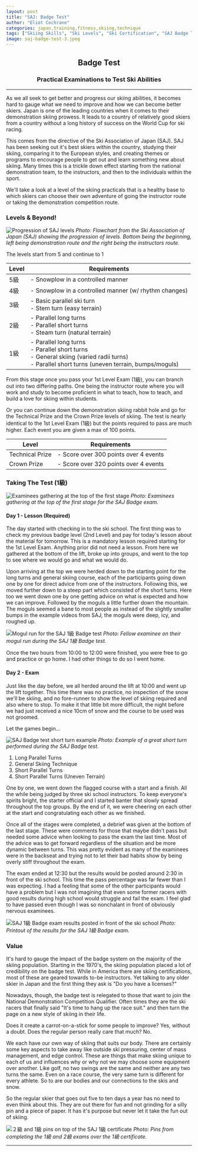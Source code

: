 ```yaml
---
layout: post
title: "SAJ: Badge Test"
author: "Eliot Cochrane"
categories: japan,training,fitness,skiing,technique
tags: ["Skiing Skills", "Ski Levels", "Ski Certification", "SAJ Badge Test", "Ski Progression", "Skiing Exams", "Winter Sports Japan", "Ski Instruction", "Demonstration Skiing", "Ski Competitions", "Snow Conditions", "Skiing Techniques", "Ski Culture", "Mountain Adventures", "Winter Fun"]
image: saj-badge-test-3.jpeg
---
```


## <center>Badge Test</center>
### <center>Practical Examinations to Test Ski Abilities</center>

***

As we all seek to get better and progress our skiing abilities, it becomes hard to gauge what we need to improve and how we can become better skiers. Japan is one of the leading countries when it comes to their demonstration skiing prowess. It leads to a country of relatively good skiers from a country without a long history of success on the World Cup for ski racing.

This comes from the directive of the Ski Association of Japan (SAJ). SAJ has been seeking out it's best skiers within the country, studying their skiing, comparing it to the European styles, and creating themes or programs to encourage people to get out and learn something new about skiing. Many times this is a trickle down effect starting from the national demonstration team, to the instructors, and then to the individuals within the sport.

We'll take a look at a level of the skiing practicals that is a healthy base to which skiers can choose their own adventure of going the instructor route or taking the demonstration competition route.

### Levels & Beyond!

![Progression of SAJ levels](/assets/img/saj-badge-test-8.jpeg)
*Photo: Flowchart from the Ski Association of Japan (SAJ) showing the progression of levels. Bottom being the beginning, left being demonstration route and the right being the instructors route.*

The levels start from 5 and continue to 1

| Level | Requirements |
| ----- | ----- |
| 5級 | - Snowplow in a controlled manner |
| 4級 | - Snowplow in a controlled manner (w/ rhythm changes) |
| 3級 | - Basic parallel ski turn <br> - Stem turn (easy terrain) |
| 2級 | - Parallel long turns <br> - Parallel short turns <br> - Steam turn (natural terrain) |
| 1級 | - Parallel long turns <br> - Parallel short turns <br> - General skiing (varied radii turns) <br> - Parallel short turns (uneven terrain, bumps/moguls)

From this stage once you pass your 1st Level Exam (1級), you can branch out into two differing paths. One being the instructor route where you will work and study to become proficient in what to teach, how to teach, and build a love for skiing within students.

Or you can continue down the demonstration skiing rabbit hole and go for the Technical Prize and the Crown Prize levels of skiing. The test is nearly identical to the 1st Level Exam (1級) but the points required to pass are much higher. Each event you are given a max of 100 points.

| Level | Requirements |
| ----- | ----- |
| Technical Prize | - Score over 300 points over 4 events |
| Crown Prize | - Score over 320 points over 4 events |

### Taking The Test (1級)

![Examinees gathering at the top of the first stage](/assets/img/saj-badge-test-2.jpeg)
*Photo: Examinees gathering at the top of the first stage for the SAJ Badge exam.*

#### Day 1 - Lesson (Required)

The day started with checking in to the ski school. The first thing was to check my previous badge level (2nd Level) and pay for today's lesson about the material for tomorrow. This is a mandatory lesson required starting for the 1st Level Exam. Anything prior did not need a lesson. From here we gathered at the bottom of the lift, broke up into groups, and went to the top to see where we would go and what we would do.

Upon arriving at the top we were herded down to the starting point for the long turns and general skiing course, each of the participants going down one by one for direct advice from one of the instructors. Following this, we moved further down to a steep part which consisted of the short turns. Here too we went down one by one getting advice on what is expected and how we can improve. Followed by the moguls a little further down the mountain. The moguls seemed a bane to most people as instead of the slightly smaller bumps in the example videos from SAJ, the moguls were deep, icy, and roughed up.

![Mogul run for the SAJ 1級 Badge test](/assets/img/saj-badge-test-5.jpeg)
*Photo: Fellow examinee on their mogul run during the SAJ 1級 Badge test.*

Once the two hours from 10:00 to 12:00 were finished, you were free to go and practice or go home. I had other things to do so I went home.

#### Day 2 - Exam

Just like the day before, we all herded around the lift at 10:00 and went up the lift together. This time there was no practice, no inspection of the snow we'll be skiing, and no fore-runner to show the level of skiing required and also where to stop. To make it that little bit more difficult, the night before we had just received a nice 10cm of snow and the course to be used was not groomed.

Let the games begin...

![SAJ Badge test short turn example](/assets/img/saj-badge-test-4.jpeg)
*Photo: Example of a great short turn performed during the SAJ Badge test.*

1. Long Parallel Turns
2. General Skiing Technique
3. Short Parallel Turns
4. Short Parallel Turns (Uneven Terrain)

One by one, we went down the flagged course with a start and a finish. All the while being judged by three ski school instructors. To keep everyone's spirits bright, the starter official and I started banter that slowly spread throughout the top groups. By the end of it, we were cheering on each other at the start and congratulating each other as we finished.

Once all of the stages were completed, a debrief was given at the bottom of the last stage. These were comments for those that maybe didn't pass but needed some advice when looking to pass the exam the last time. Most of the advice was to get forward regardless of the situation and be more dynamic between turns. This was pretty evident as many of the examinees were in the backseat and trying not to let their bad habits show by being overly stiff throughout the exam.

The exam ended at 12:30 but the results would be posted around 2:30 in front of the ski school. This time the pass percentage was far fewer than I was expecting. I had a feeling that some of the other participants would have a problem but I was not imagining that even some former racers with good results during high school would struggle and fail the exam. I feel glad to have passed even though I was so nonchalant in front of obviously nervous examinees.

![SAJ 1級 Badge exam results posted in front of the ski school](/assets/img/saj-badge-test-6.jpg)
*Photo: Printout of the results for the SAJ 1級 Badge exam.*

### Value

It's hard to gauge the impact of the badge system on the majority of the skiing population. Starting in the 1970's, the skiing population placed a lot of credibility on the badge test. While in America there are skiing certifications, most of these are geared towards to-be instructors. Yet talking to any older skier in Japan and the first thing they ask is "Do you have a licenses?"

Nowadays, though, the badge test is relegated to those that want to join the National Demonstration Competition Qualifier. Often times they are the ski racers that finally said "It's time to hang up the race suit." and then turn the page on a new style of skiing in their life.

Does it create a carrot-on-a-stick for some people to improve? Yes, without a doubt. 
Does the regular person really care that much? No.

We each have our own way of skiing that suits our body. There are certainly some key aspects to take away like outside ski pressuring, center of mass management, and edge control. These are things that make skiing unique to each of us and influences why or why not we may choose some equipment over another. Like golf, no two swings are the same and neither are any two turns the same. Even on a race course, the very same turn is different for every athlete. So to are our bodies and our connections to the skis and snow.

So the regular skier that goes out five to ten days a year has no need to even think about this. They are out there for fun and not grinding for a silly pin and a piece of paper. It has it's purpose but never let it take the fun out of skiing.

![２級 and 1級 pins on top of the SAJ 1級 certificate](/assets/img/saj-badge-test-7.jpeg)
*Photo: Pins from completing the 1級 and 2級 exams over the 1級 certificate.*

***
